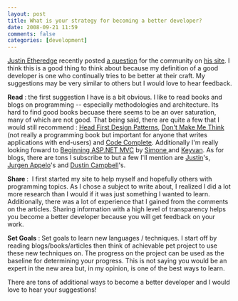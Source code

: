 ```yaml
---
layout: post
title: What is your strategy for becoming a better developer?
date: 2008-09-21 11:59
comments: false
categories: [development]
---
```

<p>
<a href="http://www.codethinked.com">Justin Etheredge</a> recently posted <a href="http://www.codethinked.com/post/2008/09/20/What-is-your-strategy-for-becoming-a-better-developer.aspx" target="_blank">a question</a> for the community on <a href="http://www.codethinked.com" target="_blank">his site</a>. I think this is a good thing to think about because my definition of a good developer is one who continually tries to be better at their craft. My suggestions may be very similar to others but I would love to hear feedback.
</p>
<p>
<strong>Read</strong> : the first suggestion I have is a bit obvious. I like to read books and blogs on programming -- especially methodologies and architecture. Its hard to find good books becuase there seems to be an over saturation, many of which are not good. That being said, there are quite a few that I would still recommend : <a href="http://www.amazon.com/Head-First-Design-Patterns/dp/0596007124" target="_blank">Head First Design Patterns</a>, <a href="http://www.amazon.com/Dont-Make-Me-Think-Usability/dp/0321344758/ref=pd_bbs_sr_1?ie=UTF8&amp;s=books&amp;qid=1222029313&amp;sr=8-1" target="_blank">Don&#39;t Make Me Think</a> (not really a programming book but important for anyone that writes applications with end-users) and <a href="http://www.amazon.com/Code-Complete-Practical-Handbook-Construction/dp/0735619670/" target="_blank">Code Complete</a>. Additionally I&#39;m really looking foward to <a href="http://www.amazon.com/gp/product/047043399X/" target="_blank">Beginning ASP.NET MVC</a> by <a href="http://codeclimber.net.nz/" target="_blank">Simone </a>and <a href="http://nayyeri.net/" target="_blank">Keyvan</a>. As for blogs, there are tons I subscribe to but a few I&#39;ll mention are <a href="http://www.codethinked.com" target="_blank">Justin</a>&#39;s, <a href="http://www.noop.nl" target="_blank">Jurgen Appelo</a>&#39;s and <a href="http://www.diditwith.net" target="_blank">Dustin Campbell</a>&#39;s.
</p>
<p>
<strong>Share </strong>:&nbsp; I first started my site to help myself and hopefully others with programming topics. As I chose a subject to write about, I realized I did a lot more research than I would if it was just something I wanted to learn. Additionally, there was a lot of experience that I gained from the comments on the articles. Sharing information with a high level of transparency helps you become a better developer because you will get feedback on your work.
</p>
<p>
<strong>Set Goals</strong> : Set goals to learn new languages / techniques. I start off by reading blogs/books/articles then think of achievable pet project to use these new techniques on. The progress on the project can be used as the baseline for determining your progress. This is not saying you would be an expert in the new area but, in my opinion, is one of the best ways to learn.
</p>
<p>
There are tons of additional ways to become a better developer and I would love to hear your suggestions!
</p>
<p>
&nbsp;
</p>

